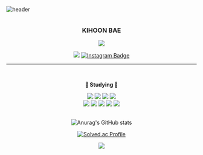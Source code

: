 <!--헤더-->

![header](https://capsule-render.vercel.app/api?type=slice&color=auto&height=200&section=header&text=Hello&desc=I'm%20KiHoon&fontSize=60&rotate=14&fontAlignY=25&fontAlign=75&descAlignY=43&descAlign=80&&animation=twinkling)

<div align="center" style="overflow: hidden; width: 100%">

### KIHOON BAE

<a href="https://github.com/qorlgns1"><img src="https://hits.seeyoufarm.com/api/count/incr/badge.svg?url=https%3A%2F%2Fgithub.com%2Fqorlgns1&count_bg=%23000000&title_bg=%23000000&icon=github.svg&icon_color=%23E7E7E7&title=+Github&edge_flat=true"/></a>

<div align=center>

[![](https://img.shields.io/badge/YouTube-FF0000?logo=youtube&logoColor=white)](https://www.youtube.com/channel/UCdV-_aaoA9TaWrFd0SmmY7Q)
[![Instagram Badge](https://img.shields.io/badge/-Instagram-dd2a7b?style=flat-square&logo=instagram&logoColor=white&link=https://www.instagram.com/bk_hoon)](https://www.instagram.com/bk_hoon)

</div>

---

<br>

</div>

<div align="center">
  
  <strong>📝 Studying 📝</strong>
  
<img src="https://img.shields.io/badge/HTML-E34F26?style=flat-square&logo=HTML5&logoColor=white"/>
<img src="https://img.shields.io/badge/CSS-1572B6?style=flat-square&logo=CSS3&logoColor=white"/>
<img src="https://img.shields.io/badge/JavaScript-F7E018?style=flat-square&logo=JavaScript&logoColor=white"/>
<img src="https://img.shields.io/badge/React-61DAFB?style=flat-square&logo=React&logoColor=white"/>
<br>
<img src="https://img.shields.io/badge/TypeScript-3178C6?style=flat-square&logo=TypeScript&logoColor=white"/>
<img src="https://img.shields.io/badge/SaSS-CC6699?style=flat-square&logo=Sass&logoColor=white"/>
<img src="https://img.shields.io/badge/Redux-764ABC?style=flat&logo=Redux&logoColor=white"/>
<img src="https://img.shields.io/badge/Java-007396?style=flat&logo=Java&logoColor=white"/>
<img src="https://img.shields.io/badge/Spring-6DB33F?style=flat&logo=Spring&logoColor=white"/>

</div>
<br>

<div align="center">

![Anurag's GitHub stats](https://github-readme-stats.vercel.app/api?username=qorlgns1&count_private=true&show_icons=true&theme=graywhite)

[![Solved.ac Profile](http://mazassumnida.wtf/api/generate_badge?boj=s12800)](https://solved.ac/s12800)

  <img src="https://github-readme-stats.vercel.app/api/top-langs/?username=qorlgns1&theme=dracula&exclude_repo=Computer-Science-Engineering&layout=compact&langs_count=10"/>

</div>
